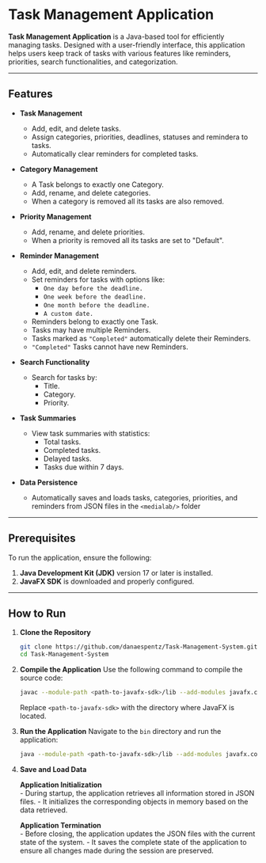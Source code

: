 # Task Management Application

**Task Management Application** is a Java-based tool for efficiently managing tasks. Designed with a user-friendly interface, this application helps users keep track of tasks with various features like reminders, priorities, search functionalities, and categorization.

---

## Features

- **Task Management**
  - Add, edit, and delete tasks.
  - Assign categories, priorities, deadlines, statuses and remindera to tasks.
  - Automatically clear reminders for completed tasks.
  
- **Category Management**
  - A Task belongs to exactly one Category.
  - Add, rename, and delete categories.
  - When a category is removed all its tasks are also removed. 

- **Priority Management**
  - Add, rename, and delete priorities.
  - When a priority is removed all its tasks are set to "Default". 

- **Reminder Management**
  - Add, edit, and delete reminders.
  - Set reminders for tasks with options like:
    - `One day before the deadline.`
    - `One week before the deadline.`
    - `One month before the deadline.`
    - `A custom date.`
  - Reminders belong to exactly one Task.
  - Tasks may have multiple Reminders.
  - Tasks marked as  `"Completed"` automatically delete their Reminders.
  -  `"Completed"` Tasks cannot have new Reminders.

    
- **Search Functionality**
  - Search for tasks by:
    - Title.
    - Category.
    - Priority.
    
- **Task Summaries**
  - View task summaries with statistics:
    - Total tasks.
    - Completed tasks.
    - Delayed tasks.
    - Tasks due within 7 days.

- **Data Persistence**
  - Automatically saves and loads tasks, categories, priorities, and reminders from JSON files in the `<medialab/>` folder

---

## Prerequisites

To run the application, ensure the following:
1. **Java Development Kit (JDK)** version 17 or later is installed.
2. **JavaFX SDK** is downloaded and properly configured.

---

## How to Run

1. **Clone the Repository**
   ```bash
   git clone https://github.com/danaespentz/Task-Management-System.git
   cd Task-Management-System
   ```

2. **Compile the Application**
   Use the following command to compile the source code:
   ```bash
   javac --module-path <path-to-javafx-sdk>/lib --add-modules javafx.controls -cp "lib/*" -d bin src/models/*.java src/application/*.java src/storage/*.java src/components/*.java
   ```
   Replace `<path-to-javafx-sdk>` with the directory where JavaFX is located.

3. **Run the Application**
   Navigate to the `bin` directory and run the application:
   ```bash
   java --module-path <path-to-javafx-sdk>/lib --add-modules javafx.controls -cp "bin:lib/*" application.Main
   ```

4. **Save and Load Data**

    **Application Initialization**  
        - During startup, the application retrieves all information stored in JSON files.
        - It initializes the corresponding objects in memory based on the data retrieved.

    **Application Termination**  
        - Before closing, the application updates the JSON files with the current state of the system.
        - It saves the complete state of the application to ensure all changes made during the session are preserved.
